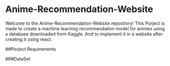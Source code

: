 # Anime-Recommendation-Website

Welcome to the Anime-Recommendation-Website repository!
This Porject is made to create a machine learning recommendation model for animes using a database downloaded from Kaggle. And to implement it in a website after creating it using react.

##Porject Requirements

###DataSet
